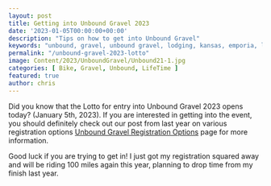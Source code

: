 ```yaml
---
layout: post
title: Getting into Unbound Gravel 2023
date: '2023-01-05T00:00:00+00:00'
description: "Tips on how to get into Unbound Gravel"
keywords: "unbound, gravel, unbound gravel, lodging, kansas, emporia, lotto, entry"
permalink: "/unbound-gravel-2023-lotto"
image: Content/2023/UnboundGravel/Unbound21-1.jpg
categories: [ Bike, Gravel, Unbound, LifeTime ]
featured: true
author: chris
---
```

Did you know that the Lotto for entry into Unbound Gravel 2023 opens today? (January 5th, 2023). If you are interested in getting into the event, you should definitely check out our post from last year on various registration options [Unbound Gravel Registration Options](unbound-gravel-2022-registration-options) page for more information.

Good luck if you are trying to get in! I just got my registration squared away and will be riding 100 miles again this year, planning to drop time from my finish last year.